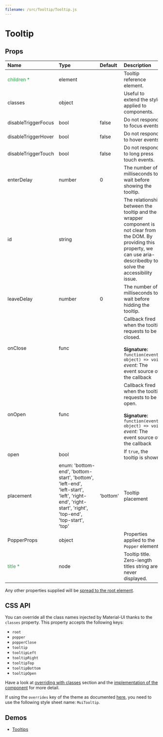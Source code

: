 ```yaml
---
filename: /src/Tooltip/Tooltip.js
---
```


<!--- This documentation is automatically generated, do not try to edit it. -->

# Tooltip



## Props

| Name | Type | Default | Description |
|:-----|:-----|:--------|:------------|
| <span style="color: #31a148">children *</span> | element |  | Tooltip reference element. |
| classes | object |  | Useful to extend the style applied to components. |
| disableTriggerFocus | bool | false | Do not respond to focus events. |
| disableTriggerHover | bool | false | Do not respond to hover events. |
| disableTriggerTouch | bool | false | Do not respond to long press touch events. |
| enterDelay | number | 0 | The number of milliseconds to wait before showing the tooltip. |
| id | string |  | The relationship between the tooltip and the wrapper component is not clear from the DOM. By providing this property, we can use aria-describedby to solve the accessibility issue. |
| leaveDelay | number | 0 | The number of milliseconds to wait before hidding the tooltip. |
| onClose | func |  | Callback fired when the tooltip requests to be closed.<br><br>**Signature:**<br>`function(event: object) => void`<br>*event:* The event source of the callback |
| onOpen | func |  | Callback fired when the tooltip requests to be open.<br><br>**Signature:**<br>`function(event: object) => void`<br>*event:* The event source of the callback |
| open | bool |  | If `true`, the tooltip is shown. |
| placement | enum:&nbsp;'bottom-end', 'bottom-start', 'bottom', 'left-end', 'left-start', 'left', 'right-end', 'right-start', 'right', 'top-end', 'top-start', 'top'<br> | 'bottom' | Tooltip placement |
| PopperProps | object |  | Properties applied to the `Popper` element. |
| <span style="color: #31a148">title *</span> | node |  | Tooltip title. Zero-length titles string are never displayed. |

Any other properties supplied will be [spread to the root element](/guides/api#spread).

## CSS API

You can override all the class names injected by Material-UI thanks to the `classes` property.
This property accepts the following keys:
- `root`
- `popper`
- `popperClose`
- `tooltip`
- `tooltipLeft`
- `tooltipRight`
- `tooltipTop`
- `tooltipBottom`
- `tooltipOpen`

Have a look at [overriding with classes](/customization/overrides#overriding-with-classes) section
and the [implementation of the component](https://github.com/mui-org/material-ui/tree/v1-beta/src/Tooltip/Tooltip.js)
for more detail.

If using the `overrides` key of the theme as documented
[here](/customization/themes#customizing-all-instances-of-a-component-type),
you need to use the following style sheet name: `MuiTooltip`.

## Demos

- [Tooltips](/demos/tooltips)

